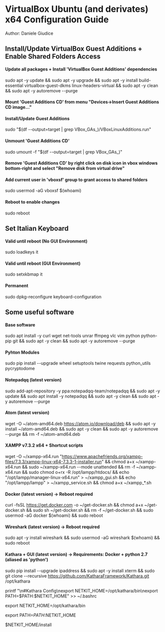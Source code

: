 # VirtualBox Ubuntu (and derivates) x64 Configuration Guide

Author: Daniele Giudice

## Install/Update VirtualBox Guest Additions + Enable Shared Folders Access

#### Update all packages + Install 'VirtualBox Guest Additions' dependencies
sudo apt -y update && sudo apt -y upgrade && sudo apt -y install build-essential virtualbox-guest-dkms linux-headers-virtual && sudo apt -y clean && sudo apt -y autoremove --purge

#### Mount 'Guest Additions CD' from menu "Devices->Insert Guest Additions CD image..."

#### Install/Update Guest Additions
sudo "$(df --output=target | grep VBox_GAs_)/VBoxLinuxAdditions.run"

#### Unmount 'Guest Additions CD'
sudo umount -f "$(df --output=target | grep VBox_GAs_)"

#### Remove 'Guest Additions CD' by right click on disk icon in vbox windows bottom-right and select "Remove disk from virtual drive"

#### Add current user in 'vboxsf' group to grant access to shared folders
sudo usermod -aG vboxsf $(whoami)

#### Reboot to enable changes
sudo reboot

## Set Italian Keyboard

#### Valid until reboot (No GUI Environment)
sudo loadkeys it

#### Valid until reboot (GUI Environment)
sudo setxkbmap it

#### Permanent
sudo dpkg-reconfigure keyboard-configuration

## Some useful software

#### Base software
sudo apt install -y curl wget net-tools unrar ffmpeg vlc vim python python-pip git && sudo apt -y clean && sudo apt -y autoremove --purge

#### Pyhton Modules
sudo pip install --upgrade wheel setuptools twine requests python_utils pycryptodome

#### Notepadqq (latest version)
sudo add-apt-repository -y ppa:notepadqq-team/notepadqq && sudo apt -y update && sudo apt install -y notepadqq && sudo apt -y clean && sudo apt -y autoremove --purge

#### Atom (latest version)
wget -O ~/atom-amd64.deb https://atom.io/download/deb && sudo apt -y install ~/atom-amd64.deb && sudo apt -y clean && sudo apt -y autoremove --purge && rm -f ~/atom-amd64.deb

#### XAMPP v7.3.2 x64 + Shortcut scripts
wget -O ~/xampp-x64.run "https://www.apachefriends.org/xampp-files/7.3.3/xampp-linux-x64-7.3.3-1-installer.run" && chmod a+x ~/xampp-x64.run && sudo ~/xampp-x64.run --mode unattended && rm -f ~/xampp-x64.run && sudo chmod o+rx -R /opt/lampp/htdocs/ && echo "/opt/lampp/manager-linux-x64.run" > ~/xampp_gui.sh && echo "/opt/lampp/lampp" > ~/xampp_service.sh && chmod a+x ~/xampp_*.sh

#### Docker (latest version) -> Reboot required
curl -fsSL https://get.docker.com -o ~/get-docker.sh && chmod a+x ~/get-docker.sh && sudo sh ~/get-docker.sh && rm -f ~/get-docker.sh && sudo usermod -aG docker $(whoami) && sudo reboot

#### Wireshark (latest version) -> Reboot required
sudo apt -y install wireshark && sudo usermod -aG wireshark $(whoami) && sudo reboot

#### Kathara + GUI (latest version) -> Requirements: Docker + python 2.7 (aliased as 'python')
sudo pip install --upgrade ipaddress && sudo apt -y install xterm && sudo git clone --recursive https://github.com/KatharaFramework/Kathara.git /opt/kathara

printf "\n#Kathara Config\nexport NETKIT_HOME=/opt/kathara/bin\nexport PATH=\$PATH:\$NETKIT_HOME" >> ~/.bashrc

export NETKIT_HOME=/opt/kathara/bin

export PATH=$PATH:$NETKIT_HOME

$NETKIT_HOME/install
